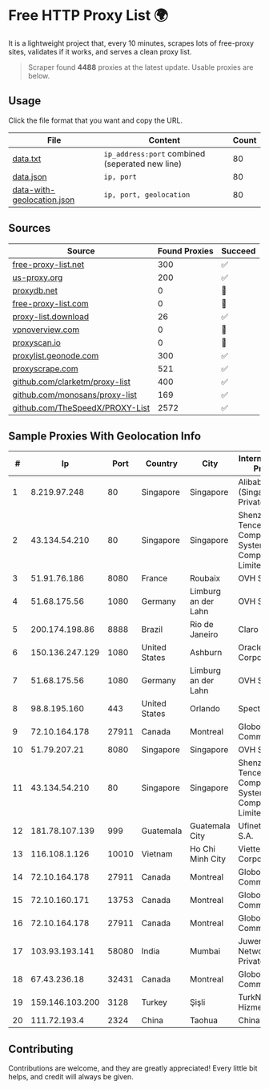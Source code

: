 
# Free HTTP Proxy List 🌍

It is a lightweight project that, every 10 minutes, scrapes lots of free-proxy sites, validates if it works, and serves a clean proxy list.


> Scraper found **4488** proxies at the latest update. Usable proxies are below.

## Usage

Click the file format that you want and copy the URL.


|File|Content|Count|
|----|-------|-----|
|[data.txt](https://raw.githubusercontent.com/themiralay/Proxy-List-World/master/data.txt)|`ip_address:port` combined (seperated new line)|80|
|[data.json](https://raw.githubusercontent.com/themiralay/Proxy-List-World/master/data.json)|`ip, port`|80|
|[data-with-geolocation.json](https://raw.githubusercontent.com/themiralay/Proxy-List-World/master/data-with-geolocation.json)|`ip, port, geolocation`|80|

## Sources

|Source|Found Proxies|Succeed|
|------|-------------|-------|
|[free-proxy-list.net](https://free-proxy-list.net)|300|✅|
|[us-proxy.org](https://www.us-proxy.org)|200|✅|
|[proxydb.net](http://proxydb.net)|0|🚫|
|[free-proxy-list.com](https://free-proxy-list.com/?page=&port=&type%5B%5D=http&type%5B%5D=https&up_time=0&search=Search)|0|🚫|
|[proxy-list.download](https://www.proxy-list.download/HTTP)|26|✅|
|[vpnoverview.com](https://vpnoverview.com/privacy/anonymous-browsing/free-proxy-servers)|0|🚫|
|[proxyscan.io](https://www.proxyscan.io)|0|🚫|
|[proxylist.geonode.com](https://proxylist.geonode.com/api/proxy-list?limit=300&page=1&sort_by=lastChecked&sort_type=desc&protocols=http,https)|300|✅|
|[proxyscrape.com](https://api.proxyscrape.com/v2/?request=displayproxies&protocol=http&timeout=10000&country=all&ssl=all&anonymity=all)|521|✅|
|[github.com/clarketm/proxy-list](https://raw.githubusercontent.com/clarketm/proxy-list/master/proxy-list-raw.txt)|400|✅|
|[github.com/monosans/proxy-list](https://raw.githubusercontent.com/monosans/proxy-list/main/proxies/http.txt)|169|✅|
|[github.com/TheSpeedX/PROXY-List](https://raw.githubusercontent.com/TheSpeedX/PROXY-List/master/http.txt)|2572|✅|


## Sample Proxies With Geolocation Info

|#|Ip|Port|Country|City|Internet Service Provider|
|-|--|----|-------|----|-------------------------|
|1|8.219.97.248|80|Singapore|Singapore|Alibaba Cloud (Singapore) Private Limited|
|2|43.134.54.210|80|Singapore|Singapore|Shenzhen Tencent Computer Systems Company Limited|
|3|51.91.76.186|8080|France|Roubaix|OVH SAS|
|4|51.68.175.56|1080|Germany|Limburg an der Lahn|OVH SAS|
|5|200.174.198.86|8888|Brazil|Rio de Janeiro|Claro S.A|
|6|150.136.247.129|1080|United States|Ashburn|Oracle Corporation|
|7|51.68.175.56|1080|Germany|Limburg an der Lahn|OVH SAS|
|8|98.8.195.160|443|United States|Orlando|Spectrum|
|9|72.10.164.178|27911|Canada|Montreal|GloboTech Communications|
|10|51.79.207.21|8080|Singapore|Singapore|OVH SAS|
|11|43.134.54.210|80|Singapore|Singapore|Shenzhen Tencent Computer Systems Company Limited|
|12|181.78.107.139|999|Guatemala|Guatemala City|Ufinet Panama S.A.|
|13|116.108.1.126|10010|Vietnam|Ho Chi Minh City|Viettel Corporation|
|14|72.10.164.178|27911|Canada|Montreal|GloboTech Communications|
|15|72.10.160.171|13753|Canada|Montreal|GloboTech Communications|
|16|72.10.164.178|27911|Canada|Montreal|GloboTech Communications|
|17|103.93.193.141|58080|India|Mumbai|Juweriyah Networks Private Limited|
|18|67.43.236.18|32431|Canada|Montreal|GloboTech Communications|
|19|159.146.103.200|3128|Turkey|Şişli|TurkNet Iletisim Hizmetleri|
|20|111.72.193.4|2324|China|Taohua|Chinanet|



## Contributing

Contributions are welcome, and they are greatly appreciated! Every
little bit helps, and credit will always be given.

